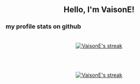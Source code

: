 <h2 align="center">Hello, I'm VaisonE!</h2>

### my profile stats on github

<p align="center">
  <br>
    <a href="https://github.com/VaisonE/VaisonE">
        <img title="VaisonE stats" alt="VaisonE's streak" src="https://github-readme-stats.vercel.app/api?username=VaisonE&show_icons=true&theme=transparent"/>
    </a>
</p><br>

<p align="center">
  <br>
    <a href="https://github.com/VaisonE/VaisonE">
        <img title="top languages" alt="VaisonE's streak" src="https://github-readme-stats.vercel.app/api/top-langs/?username=Vaisone&theme=transparent&langs_count=4&layout=compact&hide=java"
    </a>
</p><br>



